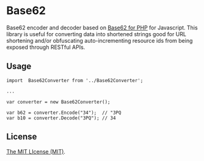 # Base62

Base62 encoder and decoder based on [Base62 for PHP](https://github.com/tuupola/base62) for Javascript.  This library is useful for converting data into shortened strings good for URL shortening and/or obfuscating auto-incrementing resource ids from being exposed through RESTful APIs.

## Usage
```
import  Base62Converter from '../Base62Converter';

...

var converter = new Base62Converter();

var b62 = converter.Encode("34");  // "3PQ
var b10 = converter.Decode("3PQ"); // 34
```

## License

[The MIT LIcense (MIT)](./LICENSE).